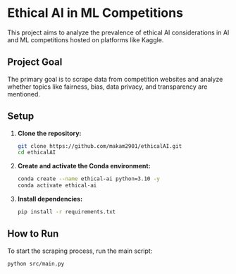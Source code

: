 # Ethical AI in ML Competitions

This project aims to analyze the prevalence of ethical AI considerations in AI and ML competitions hosted on platforms like Kaggle.

## Project Goal

The primary goal is to scrape data from competition websites and analyze whether topics like fairness, bias, data privacy, and transparency are mentioned.

## Setup

1.  **Clone the repository:**
    ```bash
    git clone https://github.com/makam2901/ethicalAI.git
    cd ethicalAI
    ```

2.  **Create and activate the Conda environment:**
    ```bash
    conda create --name ethical-ai python=3.10 -y
    conda activate ethical-ai
    ```

3.  **Install dependencies:**
    ```bash
    pip install -r requirements.txt
    ```

## How to Run

To start the scraping process, run the main script:
```bash
python src/main.py
